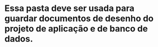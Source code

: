 # Essa pasta deve ser usada para guardar documentos de desenho do projeto de aplicação e de banco de dados.
